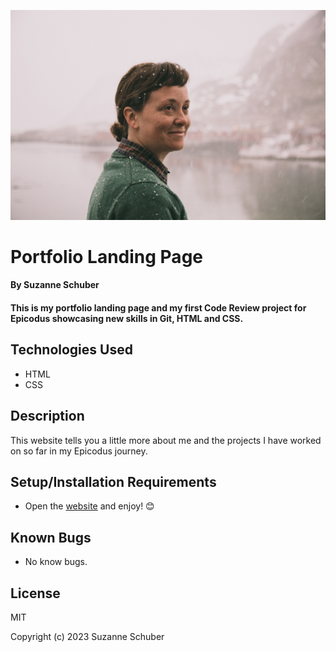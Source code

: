 ![Suzanne Schuber smiling in the snow](images/suz-in-Norway.jpg)

# Portfolio Landing Page

#### By Suzanne Schuber

#### This is my portfolio landing page and my first Code Review project for Epicodus showcasing new skills in Git, HTML and CSS.

## Technologies Used

* HTML
* CSS

## Description

This website tells you a little more about me and the projects I have worked on so far in my Epicodus journey. 

## Setup/Installation Requirements

* Open the [website](https://suzsch.github.io/Portfolio-Landing-Page/) and enjoy! 😊

## Known Bugs

* No know bugs.

## License

MIT

Copyright (c) 2023 Suzanne Schuber